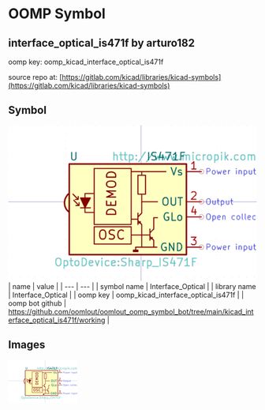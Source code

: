 # OOMP Symbol  
## interface_optical_is471f  by arturo182  
  
oomp key: oomp_kicad_interface_optical_is471f  
  
source repo at: [https://gitlab.com/kicad/libraries/kicad-symbols](https://gitlab.com/kicad/libraries/kicad-symbols)  
## Symbol  
  
[![working.png](working_600.png)](working.png)  
| name | value | 
| --- | --- | 
| symbol name | Interface_Optical | 
| library name | Interface_Optical | 
| oomp key | oomp_kicad_interface_optical_is471f | 
| oomp bot github | https://github.com/oomlout/oomlout_oomp_symbol_bot/tree/main/kicad_interface_optical_is471f/working | 
## Images  
  
[![working.png](working_140.png)](working.png)  
